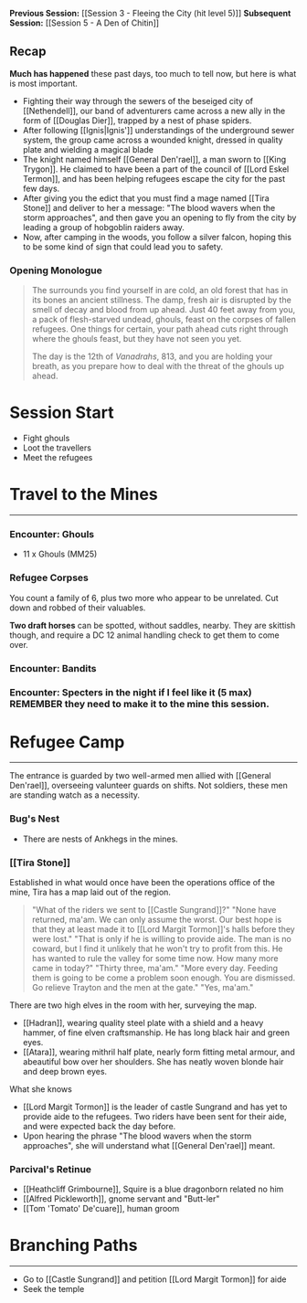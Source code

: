 **Previous Session:** [[Session 3 - Fleeing the City (hit level 5)]]
**Subsequent Session:** [[Session 5 - A Den of Chitin]]

## Recap
**Much has happened** these past days, too much to tell now, but here is what is most important.
- Fighting their way through the sewers of the beseiged city of [[Nethendell]], our band of adventurers came across a new ally in the form of [[Douglas Dier]], trapped by a nest of phase spiders.
- After following [[Ignis|Ignis']] understandings of the underground sewer system, the group came across a wounded knight, dressed in quality plate and wielding a magical blade
- The knight named himself [[General Den'rael]], a man sworn to [[King Trygon]]. He claimed to have been a part of the council of [[Lord Eskel Termon]], and has been helping refugees escape the city for the past few days.
- After giving you the edict that you must find a mage named [[Tira Stone]] and deliver to her a message: "The blood wavers when the storm approaches", and then gave you an opening to fly from the city by leading a group of hobgoblin raiders away.
- Now, after camping in the woods, you follow a silver falcon, hoping this to be some kind of sign that could lead you to safety.

### Opening Monologue

> The surrounds you find yourself in are cold, an old forest that has in its bones an ancient stillness. The damp, fresh air is disrupted by the smell of decay and blood from up ahead. Just 40 feet away from you, a pack of flesh-starved undead, ghouls, feast on the corpses of fallen refugees. One things for certain, your path ahead cuts right through where the ghouls feast, but they have not seen you yet.
> 
> The day is the 12th of *Vanadrahs*, 813, and you are holding your breath, as you prepare how to deal with the threat of the ghouls up ahead.


# Session Start
- Fight ghouls
- Loot the travellers
- Meet the refugees

# Travel to the Mines
---
### Encounter: Ghouls
- 11 x Ghouls (MM25)
### Refugee Corpses
You count a family of 6, plus two more who appear to be unrelated. Cut down and robbed of their valuables.

**Two draft horses** can be spotted, without saddles, nearby. They are skittish though, and require a DC 12 animal handling check to get them to come over.

### Encounter: Bandits

### Encounter: Specters in the night if I feel like it (5 max) REMEMBER they need to make it to the mine this session.

# Refugee Camp
---
The entrance is guarded by two well-armed men allied with [[General Den'rael]], overseeing valunteer guards on shifts. Not soldiers, these men are standing watch as a necessity.
### Bug's Nest
- There are nests of Ankhegs in the mines.
### [[Tira Stone]]
Established in what would once have been the operations office of the mine, Tira has a map laid out of the region.

> "What of the riders we sent to [[Castle Sungrand]]?"
> "None have returned, ma'am. We can only assume the worst. Our best hope is that they at least made it to [[Lord Margit Tormon]]'s halls before they were lost."
> "That is only if he is willing to provide aide. The man is no coward, but I find it unlikely that he won't try to profit from this. He has wanted to rule the valley for some time now. How many more came in today?"
> "Thirty three, ma'am."
> "More every day. Feeding them is going to be come a problem soon enough. You are dismissed. Go relieve Trayton and the men at the gate."
> "Yes, ma'am."

There are two high elves in the room with her, surveying the map.
- [[Hadran]], wearing quality steel plate with a shield and a heavy hammer, of fine elven craftsmanship. He has long black hair and green eyes.
- [[Atara]], wearing mithril half plate, nearly form fitting metal armour, and abeautiful bow over her shoulders. She has neatly woven blonde hair and deep brown eyes.

What she knows
- [[Lord Margit Tormon]] is the leader of castle Sungrand and has yet to provide aide to the refugees. Two riders have been sent for their aide, and were expected back the day before.
- Upon hearing the phrase "The blood wavers when the storm approaches", she will understand what [[General Den'rael]] meant.

### Parcival's Retinue
- [[Heathcliff Grimbourne]], Squire is a blue dragonborn related no him
- [[Alfred Pickleworth]], gnome servant and "Butt-ler"
- [[Tom 'Tomato' De'cuare]], human groom

# Branching Paths
---
- Go to [[Castle Sungrand]] and petition [[Lord Margit Tormon]] for aide
- Seek the temple